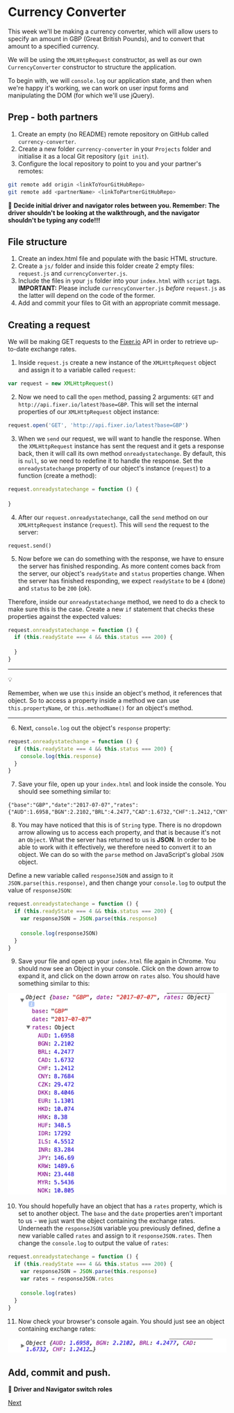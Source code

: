 # Currency Converter

This week we'll be making a currency converter, which will allow users to specify an amount in GBP (Great British Pounds), and to convert that amount to a specified currency. 

We will be using the `XMLHttpRequest` constructor, as well as our own `CurrencyConverter` constructor to structure the application.

To begin with, we will `console.log` our application state, and then when we're happy it's working, we can work on user input forms and manipulating the DOM (for which we'll use jQuery).

## Prep - both partners

1. Create an empty (no README) remote repository on GitHub called `currency-converter`.
2. Create a new folder `currency-converter` in your `Projects` folder and initialise it as a local Git repository (`git init`).
3. Configure the local repository to point to you and your partner's remotes:

```bash
git remote add origin <linkToYourGitHubRepo>
git remote add <partnerName> <linkToPartnerGitHubRepo>
```

:twisted_rightwards_arrows: **Decide initial driver and navigator roles between you. Remember: The driver shouldn't be looking at the walkthrough, and the navigator shouldn't be typing any code!!!**

## File structure

1. Create an index.html file and populate with the basic HTML structure.
2. Create a `js/` folder and inside this folder create 2 empty files: `request.js` and `currencyConverter.js`.
3. Include the files in your `js` folder into your `index.html` with `script` tags. **IMPORTANT:** Please include `currencyConverter.js` *before* `request.js` as the latter will depend on the code of the former.
4. Add and commit your files to Git with an appropriate commit message.

## Creating a request

We will be making GET requests to the [Fixer.io](http://fixer.io/) API in order to retrieve up-to-date exchange rates.

1. Inside `request.js` create a new instance of the `XMLHttpRequest` object and assign it to a variable called `request`:

```javascript
var request = new XMLHttpRequest()
```

2. Now we need to call the `open` method, passing 2 arguments: `GET` and `http://api.fixer.io/latest?base=GBP`. This will set the internal properties of our `XMLHttpRequest` object instance:

```javascript
request.open('GET', 'http://api.fixer.io/latest?base=GBP')
```

3. When we `send` our request, we will want to handle the response. When the `XMLHttpRequest` instance has sent the request and it gets a response back, then it will call its own method `onreadystatechange`. By default, this is `null`, so we need to redefine it to handle the response. Set the `onreadystatechange` property of our object's instance (`request`) to a function (create a method):

```javascript
request.onreadystatechange = function () {

}
```

4. After our `request.onreadystatechange`, call the `send` method on our `XMLHttpRequest` instance (`request`). This will `send` the request to the server:

```
request.send()
```

5. Now before we can do something with the response, we have to ensure the server has finished responding. As more content comes back from the server, our object's `readyState` and `status` properties change. When the server has finished responding, we expect `readyState` to be `4` (done) and `status` to be `200` (ok). 

Therefore, inside our `onreadystatechange` method, we need to do a check to make sure this is the case. Create a new `if` statement that checks these properties against the expected values:

```javascript
request.onreadystatechange = function () {
  if (this.readyState === 4 && this.status === 200) {

  }
}
```

***
:bulb:

Remember, when we use `this` inside an object's method, it references that object. So to access a property inside a method we can use `this.propertyName`, or `this.methodName()` for an object's method.
***

6. Next, `console.log` out the object's `response` property:

```javascript
request.onreadystatechange = function () {
  if (this.readyState === 4 && this.status === 200) {
    console.log(this.response)
  }
}
```

7. Save your file, open up your `index.html` and look inside the console. You should see something similar to:

```
{"base":"GBP","date":"2017-07-07","rates":{"AUD":1.6958,"BGN":2.2102,"BRL":4.2477,"CAD":1.6732,"CHF":1.2412,"CNY":8.7684,"CZK":29.472,"DKK":8.4046,"HKD":10.074,"HRK":8.38,"HUF":348.5,"IDR":17292.0,"ILS":4.5512,"INR":83.284,"JPY":146.69,"KRW":1489.6,"MXN":23.448,"MYR":5.5436,"NOK":10.805,"NZD":1.7707,"PHP":65.304,"PLN":4.7828,"RON":5.1828,"RUB":77.885,"SEK":10.866,"SGD":1.7811,"THB":43.952,"TRY":4.6859,"USD":1.2897,"ZAR":17.251,"EUR":1.1301}}
```

8. You may have noticed that this is of `String` type. There is no dropdown arrow allowing us to access each property, and that is because it's not an `Object`. What the server has returned to us is **JSON**. In order to be able to work with it effectively, we therefore need to convert it to an object. We can do so with the `parse` method on JavaScript's global `JSON` object.

Define a new variable called `responseJSON` and assign to it `JSON.parse(this.response)`, and then change your `console.log` to output the value of `responseJSON`:

```javascript
request.onreadystatechange = function () {
  if (this.readyState === 4 && this.status === 200) {
    var responseJSON = JSON.parse(this.response)

    console.log(responseJSON)
  }
}
```

9. Save your file and open up your `index.html` file again in Chrome. You should now see an Object in your console. Click on the down arrow to expand it, and click on the down arrow on `rates` also. You should have something similar to this:

![Response Object](images/ratesObject.png)

10. You should hopefully have an object that has a `rates` property, which is set to another object. The `base` and the `date` properties aren't important to us - we just want the object containing the exchange rates. Underneath the `responseJSON` variable you previously defined, define a new variable called `rates` and assign to it `responseJSON.rates`. Then change the `console.log` to output the value of `rates`:

```javascript
request.onreadystatechange = function () {
  if (this.readyState === 4 && this.status === 200) {
    var responseJSON = JSON.parse(this.response)
    var rates = responseJSON.rates

    console.log(rates)
  }
}
```

11. Now check your browser's console again. You should just see an object containing exchange rates:

![Rates](images/rates.png)

## Add, commit and push.

:twisted_rightwards_arrows: **Driver and Navigator switch roles**

[Next](lesson1_page2.md)